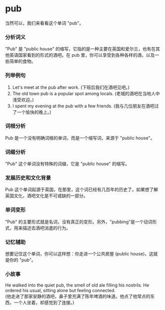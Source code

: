 # pub

当然可以，我们来看看这个单词 "pub"。

  

### 分析词义

  

"Pub" 是 "public house" 的缩写，它指的是一种主要在英国和爱尔兰，也有在其他英语国家看到的形式的酒吧。在 pub 里，你可以享受到各种各样的酒，以及一些简单的食物。

  

### 列举例句

  

1.  Let's meet at the pub after work. (下班后我们在酒吧见吧。)
2.  The old town pub is a popular spot among locals. (老城的酒吧在当地人中浅受欢迎。)
3.  I spent my evening at the pub with a few friends. (我与几位朋友在酒吧过了一个愉快的晚上。)

  

### 词根分析

  

Pub 是一个没有明确词根的单词，而是一个缩写词，来源于 "public house"。

  

### 词缀分析

  

"Pub" 这个单词没有特殊的词缀，它是 "public house" 的缩写。

  

### 发展历史和文化背景

  

Pub 这个单词起源于英国，在那里，这个词已经有几百年的历史了。如果想了解英国文化，酒吧文化是不可或缺的一部分。

  

### 单词变形

  

"Pub" 的主要形式就是名词，没有真正的变形。另外，"pubbing"是一个动词形式，用来描述去酒吧消遣的行为。

  

### 记忆辅助

  

想要记住这个单词，你可以这样想：你走进一个公共房屋 (public house)，这就是你的 "pub"。

  

### 小故事

  

He walked into the quiet pub, the smell of old ale filling his nostrils. He ordered his usual, sitting alone but feeling connected.  
(他走进了那家安静的酒吧，鼻子里充满了陈年啤酒的味道。他点了他常点的东西，一个人坐着，却感觉到了连接。)
